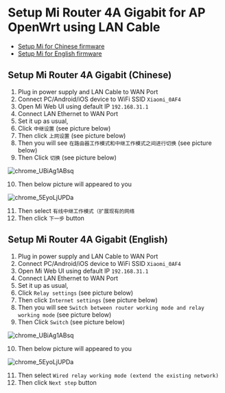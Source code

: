 # Setup Mi Router 4A Gigabit for AP OpenWrt using LAN Cable
- [Setup Mi for Chinese firmware](https://github.com/helmiau/openwrt-config/blob/main/others/mi-router-4a-gigabit.md#setup-mi-router-4a-gigabit-chinese)
- [Setup Mi for English firmware](https://github.com/helmiau/openwrt-config/blob/main/others/mi-router-4a-gigabit.md#setup-mi-router-4a-gigabit-english)

## Setup Mi Router 4A Gigabit (Chinese)
1. Plug in power supply and LAN Cable to WAN Port
2. Connect PC/Android/iOS device to WiFi SSID ```Xiaomi_0AF4``` 
3. Open Mi Web UI using default IP ```192.168.31.1```
4. Connect LAN Ethernet to WAN Port
5. Set it up as usual,
6. Click ```中继设置``` (see picture below)
7. Then click ```上网设置``` (see picture below)
8. Then you will see ```在路由器工作模式和中继工作模式之间进行切换``` (see picture below)
9. Then Click ```切换``` (see picture below)

![chrome_UBiAg1ABsq](https://user-images.githubusercontent.com/20932301/112719155-00d09480-8f2a-11eb-9158-30dabddea0da.png)

10. Then below picture will appeared to you

![chrome_5EyoLjUPDa](https://user-images.githubusercontent.com/20932301/112719319-f9f65180-8f2a-11eb-86fa-41f9fffa7776.png)

11. Then select ```有线中继工作模式（扩展现有的网络```
12. Then click ```下一步``` button

## Setup Mi Router 4A Gigabit (English)
1. Plug in power supply and LAN Cable to WAN Port
2. Connect PC/Android/iOS device to WiFi SSID ```Xiaomi_0AF4``` 
3. Open Mi Web UI using default IP ```192.168.31.1```
4. Connect LAN Ethernet to WAN Port
5. Set it up as usual,
6. Click ```Relay settings``` (see picture below)
7. Then click ```Internet settings``` (see picture below)
8. Then you will see ```Switch between router working mode and relay working mode``` (see picture below)
9. Then Click ```Switch``` (see picture below)

![chrome_UBiAg1ABsq](https://user-images.githubusercontent.com/20932301/112719155-00d09480-8f2a-11eb-9158-30dabddea0da.png)

10. Then below picture will appeared to you

![chrome_5EyoLjUPDa](https://user-images.githubusercontent.com/20932301/112719319-f9f65180-8f2a-11eb-86fa-41f9fffa7776.png)

11. Then select ```Wired relay working mode (extend the existing network)```
12. Then click ```Next step``` button
